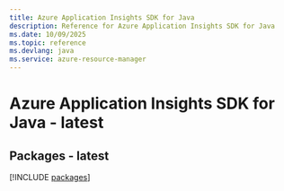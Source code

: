 ```yaml
---
title: Azure Application Insights SDK for Java
description: Reference for Azure Application Insights SDK for Java
ms.date: 10/09/2025
ms.topic: reference
ms.devlang: java
ms.service: azure-resource-manager
---
```

# Azure Application Insights SDK for Java - latest
## Packages - latest
[!INCLUDE [packages](application-insights-index.md)]